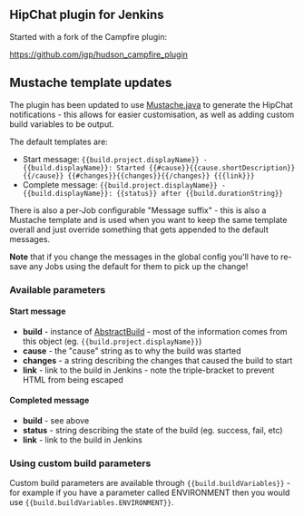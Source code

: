 ## HipChat plugin for Jenkins

Started with a fork of the Campfire plugin:

https://github.com/jgp/hudson_campfire_plugin

## Mustache template updates

The plugin has been updated to use [Mustache.java](https://github.com/spullara/mustache.java) to
generate the HipChat notifications - this allows for easier customisation, as well as adding custom
 build variables to be output.

 The default templates are:

 * Start message: ```{{build.project.displayName}} - {{build.displayName}}: Started {{#cause}}{{cause.shortDescription}}{{/cause}} {{#changes}}{{changes}}{{/changes}} {{{link}}}```
 * Complete message: ```{{build.project.displayName}} - {{build.displayName}}: {{status}} after {{build.durationString}}```

 There is also a per-Job configurable "Message suffix" - this is also a Mustache template and is
 used when you want to keep the same template overall and just override something that gets appended
 to the default messages.

 **Note** that if you change the messages in the global config you'll have to re-save any Jobs using
 the default for them to pick up the change!

 ### Available parameters

 #### Start message

 * **build** - instance of [AbstractBuild](http://javadoc.jenkins-ci.org/hudson/model/AbstractBuild.html) -
   most of the information comes from this object (eg. ```{{build.project.displayName}}```)
 * **cause** - the "cause" string as to why the build was started
 * **changes** - a string describing the changes that caused the build to start
 * **link** - link to the build in Jenkins - note the triple-bracket to prevent HTML from being escaped

 #### Completed message

 * **build** - see above
 * **status** - string describing the state of the build (eg. success, fail, etc)
 * **link** - link to the build in Jenkins

 ### Using custom build parameters

 Custom build parameters are available through ```{{build.buildVariables}}``` - for example if you have
 a parameter called ENVIRONMENT then you would use ```{{build.buildVariables.ENVIRONMENT}}```.